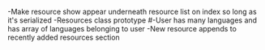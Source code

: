 -Make resource show appear underneath resource list on index so long as it's serialized
-Resources class prototype
#-User has many languages and has array of languages belonging to user
-New resource appends to recently added resources section
